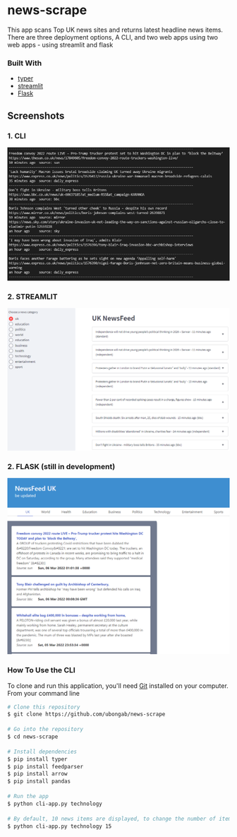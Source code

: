 # news-scrape
This app scans Top UK news sites and returns latest headline news items. There are three deployment options, A CLI, and two web apps using two web apps - using streamlit and flask

### Built With
* [typer](https://pypi.org/project/typer/)
* [streamlit](https://pypi.org/project/streamlit/)
* [Flask](https://pypi.org/project/Flask/)



## Screenshots
### 1. CLI

![CLI Output ](./imgs/cli-output.png)


### 2. STREAMLIT
![Streamlit Output](./imgs/st-output.png)


### 2. FLASK (still in development)
![Flask Output](./imgs/fl-output.png)


### How To Use the CLI

To clone and run this application, you'll need [Git](https://git-scm.com) installed on your computer. From your command line

```bash
# Clone this repository
$ git clone https://github.com/ubongab/news-scrape

# Go into the repository
$ cd news-scrape

# Install dependencies
$ pip install typer
$ pip install feedparser
$ pip install arrow
$ pip install pandas 

# Run the app
$ python cli-app.py technology

# By default, 10 news items are displayed, to change the number of items:
$ python cli-app.py technology 15
```


